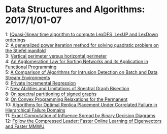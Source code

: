 # Data Structures and Algorithms: 2017/1/01-07  
1: [(Quasi-)linear time algorithm to compute LexDFS, LexUP and LexDown  orderings](https://doi.org/10.48550/arXiv.1701.00305)  
2: [A generalized power iteration method for solving quadratic problem on  the Stiefel manifold](https://doi.org/10.48550/arXiv.1701.00381)  
3: [Vertical perimeter versus horizontal perimeter](https://doi.org/10.48550/arXiv.1701.00620)  
4: [An Agglomeration Law for Sorting Networks and its Application in  Functional Programming](https://doi.org/10.48550/arXiv.1701.00635)  
5: [A Comparison of Algorithms for Intrusion Detection on Batch and Data  Stream Environments](https://doi.org/10.48550/arXiv.1701.00893)  
6: [Private Incremental Regression](https://doi.org/10.48550/arXiv.1701.01093)  
7: [New Abilities and Limitations of Spectral Graph Bisection](https://doi.org/10.48550/arXiv.1701.01337)  
8: [On spectral partitioning of signed graphs](https://doi.org/10.48550/arXiv.1701.01394)  
9: [On Convex Programming Relaxations for the Permanent](https://doi.org/10.48550/arXiv.1701.01419)  
10: [Algorithms for Optimal Replica Placement Under Correlated Failure in  Hierarchical Failure Domains](https://doi.org/10.48550/arXiv.1701.01539)  
11: [Exact Computation of Influence Spread by Binary Decision Diagrams](https://doi.org/10.48550/arXiv.1701.01540)  
12: [Follow the Compressed Leader: Faster Online Learning of Eigenvectors and  Faster MMWU](https://doi.org/10.48550/arXiv.1701.01722)  